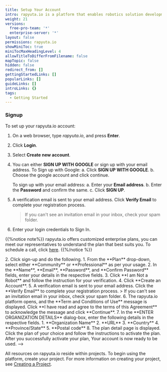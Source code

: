 ```yaml
---
title: Setup Your Account
intro: rapyuta.io is a platform that enables robotics solution development by providing the necessary software infrastructure and facilitating the interaction between multiple stakeholders who contribute to the solution development.
weight: 21
versions:
  free-pro-team: '*'
  enterprise-server: '*'
layout: false
permissions: rapyuta.io
showMiniToc: true
miniTocMaxHeadingLevel: 4
allowTitleToDifferFromFilename: false
mapTopic: false
hidden: false
redirect_from: []
gettingStartedLinks: []
popularLinks: []
guideLinks: []
introLinks: {}
tags:
  - Getting Started
---
```



### Signup

To set up your rapyuta.io account:

1. On a web browser, type *rapyuta.io*, and press **Enter**.
2. Click **Login**.
3. Select **Create new account**.
4. You can either **SIGN UP WITH GOOGLE** or sign up with your email address.
   To Sign up with Google:
   a. Click **SIGN UP WITH GOOGLE**.
   b. Choose the google account and click continue.

   To sign up with your email address:
   a. Enter your **Email address**.
   b. Enter the **Password** and confirm the same.
   c. Click **SIGN UP**.
5. A verification email is sent to your email address. Click **Verify Email** to complete your registration process.
   > If you can't see an invitation email in your inbox, check your spam folder. 
6. Enter your login credentials to Sign In.

{{%notice note%}}
rapyuta.io offers customized enterprise plans, you can meet our representatives to understand the plan that best suits you. To schedule a call, click [here](https://meetings.hubspot.com/krishna-r).
{{%/notice %}}

<!-->
2. Click sign-up and do the following.
  1. From the **Plan** drop-down, select either **Community** or **Professional** as per your usage. 
  2. In the **Name**, **Email**, **Password**, and **Confirm Password** fields, enter your details in the respective fields.
3. Click **I am Not a Robot** and follow the instruction for your verification.
4. Click **Create an Account**.

5. A verification email is sent to your email address. Click the **Verify Email**  to complete your registration process.
   > If you can't see an invitation email in your inbox, check your spam folder. 
6. The rapyuta.io platform opens, and the **Term and Conditions of Use** message is displayed. Click **I have read and agree to the terms of this Agreement** to acknowledge the message and click **Continue**.
7. In the **ENTER ORGANIZATION DETAILS** dialog-box, enter the following details in the respective fields. 
   1. **Organization Name** 
   2. **URL** 
   3. **Country** 
   4. **Province/State** 
   5. **Postal code** 
8. The plan detail page is displayed. Click the plan of your choice and follow the instructions to activate the plan. 

After you successfully activate your plan, Your account is now ready to be used. -->

All resources on rapyuta.io reside within projects. 
To begin using the platform, create your project. For more information on creating your project, see [Creating a Project](/how-to-guides/account-management/managing-projects/#creating-a-project).


